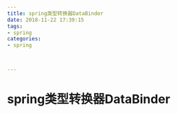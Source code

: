 ```yaml
---
title: spring类型转换器DataBinder
date: 2018-11-22 17:39:15
tags:
- spring 
categories:
- spring



---
```


# spring类型转换器DataBinder

